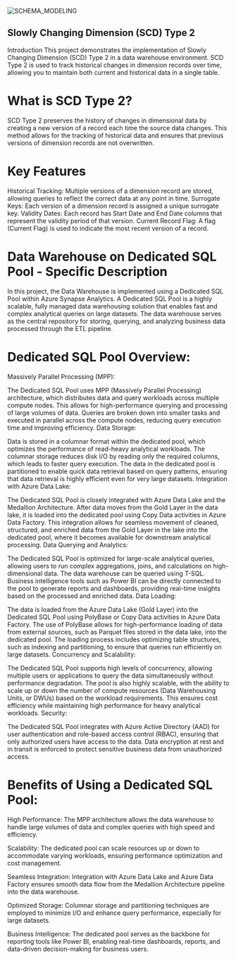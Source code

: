 ![SCHEMA_MODELING](https://github.com/user-attachments/assets/4a29875c-6523-4d34-8fb3-d8b4e6e1a22e)


## Slowly Changing Dimension (SCD) Type 2
Introduction
This project demonstrates the implementation of Slowly Changing Dimension (SCD) Type 2 in a data warehouse environment. SCD Type 2 is used to track historical changes in dimension records over time, allowing you to maintain both current and historical data in a single table.

# What is SCD Type 2?
SCD Type 2 preserves the history of changes in dimensional data by creating a new version of a record each time the source data changes. This method allows for the tracking of historical data and ensures that previous versions of dimension records are not overwritten.

# Key Features
Historical Tracking: Multiple versions of a dimension record are stored, allowing queries to reflect the correct data at any point in time.
Surrogate Keys: Each version of a dimension record is assigned a unique surrogate key.
Validity Dates: Each record has Start Date and End Date columns that represent the validity period of that version.
Current Record Flag: A flag (Current Flag) is used to indicate the most recent version of a record.


#  Data Warehouse on Dedicated SQL Pool - Specific Description
In this project, the Data Warehouse is implemented using a Dedicated SQL Pool within Azure Synapse Analytics. A Dedicated SQL Pool is a highly scalable, fully managed data warehousing solution that enables fast and complex analytical queries on large datasets. The data warehouse serves as the central repository for storing, querying, and analyzing business data processed through the ETL pipeline.

# Dedicated SQL Pool Overview:
Massively Parallel Processing (MPP):

The Dedicated SQL Pool uses MPP (Massively Parallel Processing) architecture, which distributes data and query workloads across multiple compute nodes. This allows for high-performance querying and processing of large volumes of data.
Queries are broken down into smaller tasks and executed in parallel across the compute nodes, reducing query execution time and improving efficiency.
Data Storage:

Data is stored in a columnar format within the dedicated pool, which optimizes the performance of read-heavy analytical workloads. The columnar storage reduces disk I/O by reading only the required columns, which leads to faster query execution.
The data in the dedicated pool is partitioned to enable quick data retrieval based on query patterns, ensuring that data retrieval is highly efficient even for very large datasets.
Integration with Azure Data Lake:

The Dedicated SQL Pool is closely integrated with Azure Data Lake and the Medallion Architecture. After data moves from the Gold Layer in the data lake, it is loaded into the dedicated pool using Copy Data activities in Azure Data Factory.
This integration allows for seamless movement of cleaned, structured, and enriched data from the Gold Layer in the lake into the dedicated pool, where it becomes available for downstream analytical processing.
Data Querying and Analytics:

The Dedicated SQL Pool is optimized for large-scale analytical queries, allowing users to run complex aggregations, joins, and calculations on high-dimensional data. The data warehouse can be queried using T-SQL.
Business intelligence tools such as Power BI can be directly connected to the pool to generate reports and dashboards, providing real-time insights based on the processed and enriched data.
Data Loading:

The data is loaded from the Azure Data Lake (Gold Layer) into the Dedicated SQL Pool using PolyBase or Copy Data activities in Azure Data Factory. The use of PolyBase allows for high-performance loading of data from external sources, such as Parquet files stored in the data lake, into the dedicated pool.
The loading process includes optimizing table structures, such as indexing and partitioning, to ensure that queries run efficiently on large datasets.
Concurrency and Scalability:

The Dedicated SQL Pool supports high levels of concurrency, allowing multiple users or applications to query the data simultaneously without performance degradation.
The pool is also highly scalable, with the ability to scale up or down the number of compute resources (Data Warehousing Units, or DWUs) based on the workload requirements. This ensures cost efficiency while maintaining high performance for heavy analytical workloads.
Security:

The Dedicated SQL Pool integrates with Azure Active Directory (AAD) for user authentication and role-based access control (RBAC), ensuring that only authorized users have access to the data.
Data encryption at rest and in transit is enforced to protect sensitive business data from unauthorized access.
# Benefits of Using a Dedicated SQL Pool:
High Performance: The MPP architecture allows the data warehouse to handle large volumes of data and complex queries with high speed and efficiency.

Scalability: The dedicated pool can scale resources up or down to accommodate varying workloads, ensuring performance optimization and cost management.

Seamless Integration: Integration with Azure Data Lake and Azure Data Factory ensures smooth data flow from the Medallion Architecture pipeline into the data warehouse.

Optimized Storage: Columnar storage and partitioning techniques are employed to minimize I/O and enhance query performance, especially for large datasets.

Business Intelligence: The dedicated pool serves as the backbone for reporting tools like Power BI, enabling real-time dashboards, reports, and data-driven decision-making for business users.

